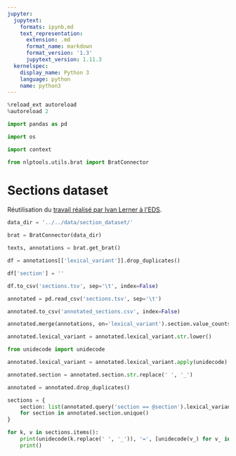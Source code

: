 ```yaml
---
jupyter:
  jupytext:
    formats: ipynb,md
    text_representation:
      extension: .md
      format_name: markdown
      format_version: '1.3'
      jupytext_version: 1.11.3
  kernelspec:
    display_name: Python 3
    language: python
    name: python3
---
```


```python
%reload_ext autoreload
%autoreload 2
```

```python
import pandas as pd
```

```python
import os
```

```python
import context
```

```python
from nlptools.utils.brat import BratConnector
```

# Sections dataset


Réutilisation du [travail réalisé par Ivan Lerner à l'EDS](https://gitlab.eds.aphp.fr/IvanL/section_dataset).

```python
data_dir = '../../data/section_dataset/'
```

```python
brat = BratConnector(data_dir)
```

```python
texts, annotations = brat.get_brat()
```

```python
df = annotations[['lexical_variant']].drop_duplicates()
```

```python
df['section'] = ''
```

```python
df.to_csv('sections.tsv', sep='\t', index=False)
```

```python
annotated = pd.read_csv('sections.tsv', sep='\t')
```

```python
annotated.to_csv('annotated_sections.csv', index=False)
```

```python
annotated.merge(annotations, on='lexical_variant').section.value_counts()
```

```python
annotated.lexical_variant = annotated.lexical_variant.str.lower()
```

```python
from unidecode import unidecode
```

```python
annotated.lexical_variant = annotated.lexical_variant.apply(unidecode)
```

```python
annotated.section = annotated.section.str.replace(' ', '_')
```

```python
annotated = annotated.drop_duplicates()
```

```python
sections = {
    section: list(annotated.query('section == @section').lexical_variant)
    for section in annotated.section.unique()
}
```

```python
for k, v in sections.items():
    print(unidecode(k.replace(' ', '_')), '=', [unidecode(v_) for v_ in v])
    print()
```

```python

```
